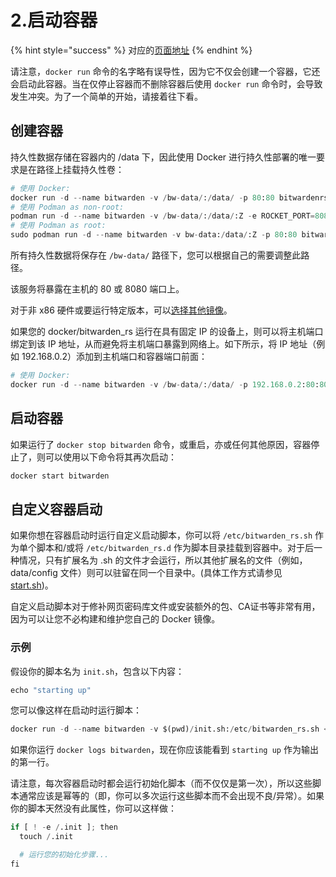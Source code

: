 # 2.启动容器

{% hint style="success" %}
对应的[页面地址](https://github.com/dani-garcia/bitwarden_rs/wiki/Starting-a-Container)
{% endhint %}

请注意，`docker run` 命令的名字略有误导性，因为它不仅会创建一个容器，它还会启动此容器。当在仅停止容器而不删除容器后使用 `docker run` 命令时，会导致发生冲突。为了一个简单的开始，请接着往下看。

## 创建容器 <a id="creating-the-container"></a>

持久性数据存储在容器内的 /data 下，因此使用 Docker 进行持久性部署的唯一要求是在路径上挂载持久性卷：

```python
# 使用 Docker:
docker run -d --name bitwarden -v /bw-data/:/data/ -p 80:80 bitwardenrs/server:latest
# 使用 Podman as non-root:
podman run -d --name bitwarden -v /bw-data/:/data/:Z -e ROCKET_PORT=8080 -p 8080:8080 bitwardenrs/server:latest
# 使用 Podman as root:
sudo podman run -d --name bitwarden -v bw-data:/data/:Z -p 80:80 bitwardenrs/server:latest
```

所有持久性数据将保存在 `/bw-data/` 路径下，您可以根据自己的需要调整此路径。

该服务将暴露在主机的 80 或 8080 端口上。

对于非 x86 硬件或要运行特定版本，可以[选择其他镜像](which-container-image-to-use.md)。

如果您的 docker/bitwarden\_rs 运行在具有固定 IP 的设备上，则可以将主机端口绑定到该 IP 地址，从而避免将主机端口暴露到网络上。如下所示，将 IP 地址（例如 192.168.0.2）添加到主机端口和容器端口前面：

```python
# 使用 Docker:
docker run -d --name bitwarden -v /bw-data/:/data/ -p 192.168.0.2:80:80 bitwardenrs/server:latest
```

## 启动容器 <a id="starting-the-container"></a>

如果运行了 `docker stop bitwarden` 命令，或重启，亦或任何其他原因，容器停止了，则可以使用以下命令将其再次启动：

```python
docker start bitwarden
```

## 自定义容器启动 <a id="customizing-container-startup"></a>

如果你想在容器启动时运行自定义启动脚本，你可以将 `/etc/bitwarden_rs.sh` 作为单个脚本和/或将 `/etc/bitwarden_rs.d` 作为脚本目录挂载到容器中。对于后一种情况，只有扩展名为 .sh 的文件才会运行，所以其他扩展名的文件（例如，data/config 文件）则可以驻留在同一个目录中。\(具体工作方式请参见 [start.sh](https://github.com/dani-garcia/bitwarden_rs/blob/master/docker/start.sh)\)。

自定义启动脚本对于修补网页密码库文件或安装额外的包、CA证书等非常有用，因为可以让您不必构建和维护您自己的 Docker 镜像。

### 示例 <a id="example"></a>

假设你的脚本名为 `init.sh`，包含以下内容：

```python
echo "starting up"
```

您可以像这样在启动时运行脚本：

```python
docker run -d --name bitwarden -v $(pwd)/init.sh:/etc/bitwarden_rs.sh <other docker args...> bitwardenrs/server:latest
```

如果你运行 `docker logs bitwarden`，现在你应该能看到 `starting up` 作为输出的第一行。

请注意，每次容器启动时都会运行初始化脚本（而不仅仅是第一次），所以这些脚本通常应该是幂等的（即，你可以多次运行这些脚本而不会出现不良/异常）。如果你的脚本天然没有此属性，你可以这样做：

```python
if [ ! -e /.init ]; then
  touch /.init

  # 运行您的初始化步骤...
fi
```

